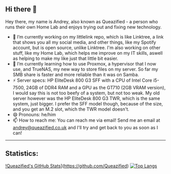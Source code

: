 ## Hi there 👋

<!--
**queazified/queazified** is a ✨ _special_ ✨ repository because its `README.md` (this file) appears on your GitHub profile.

Here are some ideas to get you started:

- 🔭 I’m currently working on ...
- 🌱 I’m currently learning ...
- 👯 I’m looking to collaborate on ...
- 🤔 I’m looking for help with ...
- 💬 Ask me about ...
- 📫 How to reach me: ...
- 😄 Pronouns: ...
- ⚡ Fun fact: ...
-->

Hey there, my name is Andrey, also known as Queazified - a person who runs their own Home Lab and enjoys trying out and fixing new technology.

- 🔭 I’m currently working on my littlelink repo, which is like Linktree, a link that shows you all my social media, and other things, like my Spotify account, but is open source, unlike Linktree. I'm also working on other stuff, like my Home Lab, which helps me improve on my IT skills, aswell as helping to make my like just that little bit easier.
- 🌱 I’m currently learning how to use Proxmox, a hypervisor that I now use, and TrueNAS, my new way to store files on my server. So far my SMB share is faster and more reliable than it was on Samba.
- ⚡ Server specs: HP EliteDesk 800 G3 SFF with a CPU of Intel Core i5-7500, 24GB of DDR4 RAM and a GPU as the GT710 (2GB VRAM version), I would say this is not too beefy of a system, but not too weak. My old server however was the HP EliteDesk 800 G3 TWR, which is the same system, just bigger. I prefer the SFF model though, because of the size, and you get an M.2 slot, which the TWR model doesn't.
- 😄 Pronouns: he/him
- 📫 How to reach me: You can reach me via email! Send me an email at andrey@queazified.co.uk and I'll try and get back to you as soon as I can!

---

## Statistics:
[!Queazified's GitHub Stats](https://github-readme-stats.vercel.app/api?username=Queazified)](https://github.com/Queazified)
[![Top Langs](https://github-readme-stats.vercel.app/api/top-langs/?username=Queazified)](https://github.com/Queazified)
